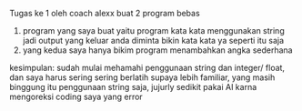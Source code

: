 Tugas ke 1 oleh coach alexx 
buat 2 program bebas 
1. program yang saya buat yaitu program kata kata menggunakan string jadi output yang keluar anda diminta bikin kata kata ya seperti itu saja
2. yang kedua saya hanya bikim program menambahkan angka sederhana

kesimpulan:
sudah mulai mehamahi penggunaan string dan integer/ float, dan saya harus sering sering berlatih supaya lebih familiar, yang masih binggung itu penggunaan string saja, jujurly sedikit pakai AI karna mengoreksi coding saya yang error
